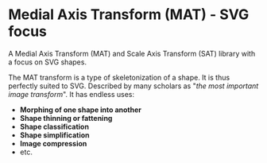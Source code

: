 # Medial Axis Transform (MAT) - SVG focus
A Medial Axis Transform (MAT) and Scale Axis Transform (SAT) library with a focus on SVG shapes.

The MAT transform is a type of skeletonization of a shape. It is thus perfectly suited to SVG. Described by many scholars as "*the most important image transform*". It has endless uses:
* **Morphing of one shape into another**
* **Shape thinning or fattening**
* **Shape classification**
* **Shape simplification**
* **Image compression**
* etc.



